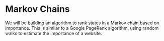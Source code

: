 # Markov Chains

We will be building an algorithm to rank states in a Markov chain based
on importance. This is similar to a Google PageRank algorithm, using random walks to
estimate the importance of a website.
